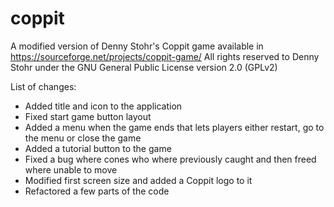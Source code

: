 # coppit
A modified version of Denny Stohr's Coppit game available in https://sourceforge.net/projects/coppit-game/
All rights reserved to Denny Stohr under the GNU General Public License version 2.0 (GPLv2)

List of changes:
- Added title and icon to the application
- Fixed start game button layout
- Added a menu when the game ends that lets players either restart, go to the menu or close the game
- Added a tutorial button to the game
- Fixed a bug where cones who where previously caught and then freed where unable to move
- Modified first screen size and added a Coppit logo to it
- Refactored a few parts of the code